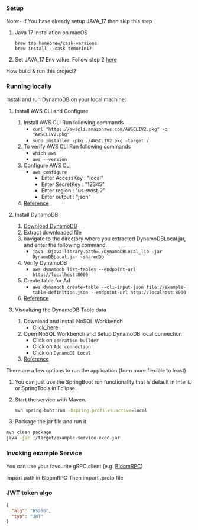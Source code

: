 ### Setup
Note:- If You have already setup JAVA_17 then skip this step
1. Java 17 Installation on macOS
   ```
   brew tap homebrew/cask-versions
   brew install --cask temurin17
   ```
2. Set JAVA_17 Env value. Follow step 2 [here](https://www.java.com/en/download/help/path.html)

How build & run this project?
### Running locally
Install and run DynamoDB on your local machine:

1. Install AWS CLI  and Configure
    1. Install AWS CLI Run following commands
        * `curl "https://awscli.amazonaws.com/AWSCLIV2.pkg" -o "AWSCLIV2.pkg"`
        * `sudo installer -pkg ./AWSCLIV2.pkg -target /`
    2. To verify AWS CLI Run following commands
        * `which aws`
        * `aws --version`
    3. Configure AWS CLI
        * `aws configure`
            - Enter AccessKey : "local"
            - Enter SecretKey : "12345"
            - Enter region : "us-west-2"
            - Enter output : "json"
    4. [Reference](https://docs.aws.amazon.com/cli/latest/userguide/getting-started-install.html)

2. Install DynamoDB

    1. [Download DynamoDB](https://s3.us-west-2.amazonaws.com/dynamodb-local/dynamodb_local_latest.tar.gz)
    2. Extract downloaded file
    3. navigate to the directory where you extracted DynamoDBLocal.jar, and enter the following command.
        * `java -Djava.library.path=./DynamoDBLocal_lib -jar DynamoDBLocal.jar -sharedDb`
    4. Verify DynamoDB
        * `aws dynamodb list-tables --endpoint-url http://localhost:8000`
    5. Create table for Ad
        * `aws dynamodb create-table --cli-input-json file://example-table-definition.json --endpoint-url http://localhost:8000`
    6. [Reference](https://docs.aws.amazon.com/amazondynamodb/latest/developerguide/DynamoDBLocal.DownloadingAndRunning.html)

3. Visualizing the DynamoDB Table data

    1. Download and Install NoSQL Workbench
        * [Click_here](https://s3.amazonaws.com/nosql-workbench/NoSQL%20Workbench-mac-3.3.0.dmg)
    2. Open NoSQL Workbench and Setup DynamoDB local connection
        * Click on `operation builder`
        * Click on `Add connection`
        * Click on `DynamoDB Local`
    3. [Reference](https://docs.aws.amazon.com/amazondynamodb/latest/developerguide/workbench.settingup.html)

There are a few options to run the application (from more flexible to least)

1. You can just use the SpringBoot run functionality that is default in IntelliJ or SpringTools in Eclipse.

2. Start the service with Maven.
    ```bash
    mvn spring-boot:run -Dspring.profiles.active=local
    ```
   
3. Package the jar file and run it

  ```bash
  mvn clean package
  java -jar ./target/example-service-exec.jar
  ```

### Invoking example Service

You can use your favourite gRPC client (e.g. [BloomRPC](https://formulae.brew.sh/cask/bloomrpc))

Import path in BloomRPC
Then import .proto file


### JWT token algo

```json
{
  "alg": "HS256",
  "typ": "JWT"
}
```